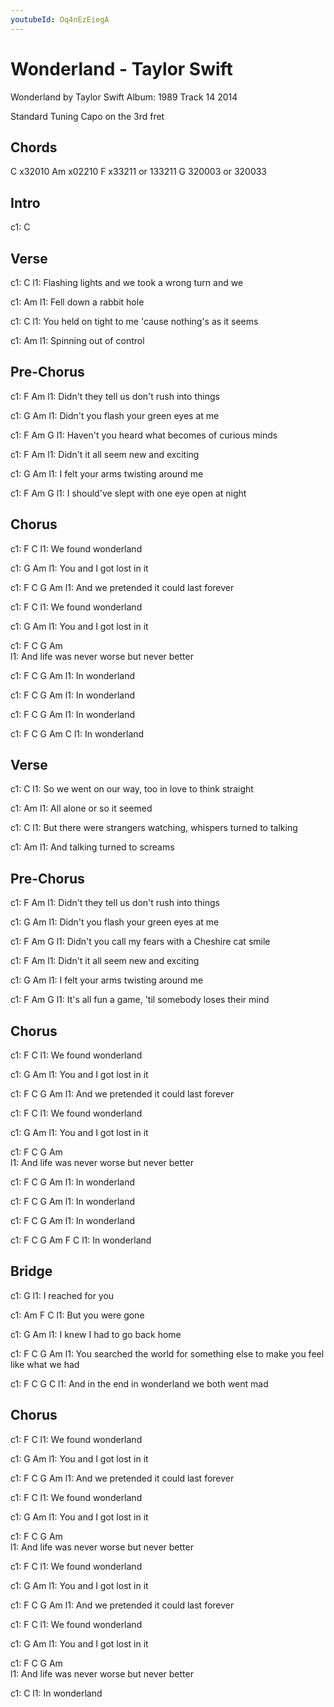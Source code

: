 ```yaml
---
youtubeId: Oq4nEzEiegA
---
```


# Wonderland - Taylor Swift

Wonderland by Taylor Swift
Album: 1989
Track 14
2014

Standard Tuning
Capo on the 3rd fret

## Chords

C       x32010
Am      x02210
F       x33211 or 133211
G       320003 or 320033

 
## Intro

c1: C

## Verse

c1:   C
l1: Flashing lights and we took a wrong turn and we

c1:  Am
l1: Fell down a rabbit hole

c1:      C
l1: You held on tight to me 'cause nothing's as it seems

c1: Am
l1: Spinning out of control

## Pre-Chorus

c1:  F               Am
l1: Didn't they tell us don't rush into things

c1:  G                Am
l1: Didn't you flash your green eyes at me

c1:  F                 Am                      G
l1: Haven't you heard what becomes of curious minds

c1:  F             Am
l1: Didn't it all seem new and exciting

c1: G           Am
l1: I felt your arms twisting around me

c1: F                  Am                   G
l1: I should've slept with one eye open at night

## Chorus

c1:  F      C
l1: We found wonderland

c1:  G            Am
l1: You and I got lost in it

c1:      F     C               G       Am
l1: And we pretended it could last forever

c1:  F      C
l1: We found wonderland

c1:  G             Am
l1: You and I got lost in it

c1:      F        C               G       Am       
l1: And life was never worse but never better

c1: F    C    G    Am
l1:             In wonderland 

c1: F    C    G    Am
l1:             In wonderland 

c1: F    C    G    Am
l1:             In wonderland 

c1: F    C    G    Am       C
l1:             In wonderland

## Verse

c1:     C
l1: So we went on our way, too in love to think straight

c1: Am
l1: All alone or so it seemed

c1:                   C
l1: But there were strangers watching, whispers turned to talking

c1:     Am
l1: And talking turned to screams

## Pre-Chorus

c1:  F               Am
l1: Didn't they tell us don't rush into things

c1:  G                Am
l1: Didn't you flash your green eyes at me

c1:  F              Am                             G
l1: Didn't you call my fears with a Cheshire cat smile

c1:  F             Am
l1: Didn't it all seem new and exciting

c1: G           Am
l1: I felt your arms twisting around me

c1:       F               Am                         G
l1: It's all fun a game, 'til somebody loses their mind

## Chorus

c1:  F      C
l1: We found wonderland

c1:  G            Am
l1: You and I got lost in it

c1:      F     C               G       Am
l1: And we pretended it could last forever

c1:  F      C
l1: We found wonderland

c1:  G             Am
l1: You and I got lost in it

c1:      F        C               G       Am       
l1: And life was never worse but never better

c1: F    C    G    Am
l1:             In wonderland 

c1: F    C    G    Am
l1:             In wonderland 

c1: F    C    G    Am
l1:             In wonderland 

c1: F    C    G    Am      F    C
l1:             In wonderland

## Bridge

c1:    G 
l1: I reached for you

c1:     Am             F    C
l1: But you were gone

c1:     G           Am
l1: I knew I had to go back home

c1:      F                      C                 G                  Am
l1: You searched the world for something else to make you feel like what we had

c1:     F               C            G         C
l1: And in the end in wonderland we both went mad

## Chorus

c1:  F      C
l1: We found wonderland

c1:  G            Am
l1: You and I got lost in it

c1:      F     C               G       Am
l1: And we pretended it could last forever

c1:  F      C
l1: We found wonderland

c1:  G             Am
l1: You and I got lost in it

c1:      F        C               G       Am       
l1: And life was never worse but never better

c1:  F      C
l1: We found wonderland

c1:  G            Am
l1: You and I got lost in it

c1:      F     C               G       Am
l1: And we pretended it could last forever

c1:  F      C
l1: We found wonderland

c1:  G             Am
l1: You and I got lost in it

c1:      F        C               G       Am       
l1: And life was never worse but never better

c1:           C
l1: In wonderland